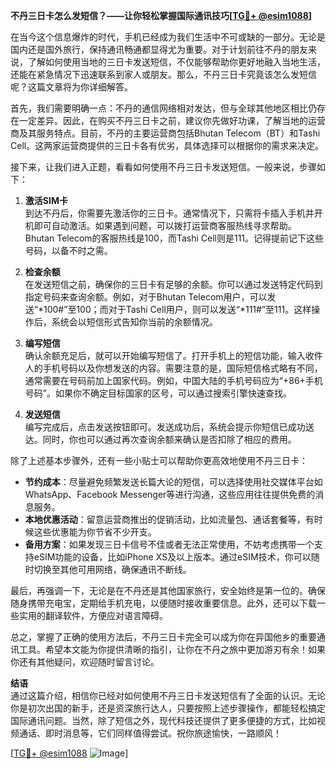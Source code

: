 **不丹三日卡怎么发短信？——让你轻松掌握国际通讯技巧[[TG💪+ @esim1088](https://t.me/s/esim1088)]**

在当今这个信息爆炸的时代，手机已经成为我们生活中不可或缺的一部分。无论是国内还是国外旅行，保持通讯畅通都显得尤为重要。对于计划前往不丹的朋友来说，了解如何使用当地的三日卡发送短信，不仅能够帮助你更好地融入当地生活，还能在紧急情况下迅速联系到家人或朋友。那么，不丹三日卡究竟该怎么发短信呢？这篇文章将为你详细解答。

首先，我们需要明确一点：不丹的通信网络相对发达，但与全球其他地区相比仍存在一定差异。因此，在购买不丹三日卡之前，建议你先做好功课，了解当地的运营商及其服务特点。目前，不丹的主要运营商包括Bhutan Telecom（BT）和Tashi Cell。这两家运营商提供的三日卡各有优劣，具体选择可以根据你的需求来决定。

接下来，让我们进入正题，看看如何使用不丹三日卡发送短信。一般来说，步骤如下：

1. **激活SIM卡**  
   到达不丹后，你需要先激活你的三日卡。通常情况下，只需将卡插入手机并开机即可自动激活。如果遇到问题，可以拨打运营商客服热线寻求帮助。Bhutan Telecom的客服热线是100，而Tashi Cell则是111。记得提前记下这些号码，以备不时之需。

2. **检查余额**  
   在发送短信之前，确保你的三日卡有足够的余额。你可以通过发送特定代码到指定号码来查询余额。例如，对于Bhutan Telecom用户，可以发送“*100#”至100；而对于Tashi Cell用户，则可以发送“*111#”至111。这样操作后，系统会以短信形式告知你当前的余额情况。

3. **编写短信**  
   确认余额充足后，就可以开始编写短信了。打开手机上的短信功能，输入收件人的手机号码以及你想发送的内容。需要注意的是，国际短信格式略有不同，通常需要在号码前加上国家代码。例如，中国大陆的手机号码应为“+86+手机号码”。如果你不确定目标国家的区号，可以通过搜索引擎快速查找。

4. **发送短信**  
   编写完成后，点击发送按钮即可。发送成功后，系统会提示你短信已成功送达。同时，你也可以通过再次查询余额来确认是否扣除了相应的费用。

除了上述基本步骤外，还有一些小贴士可以帮助你更高效地使用不丹三日卡：

- **节约成本**：尽量避免频繁发送长篇大论的短信，可以选择使用社交媒体平台如WhatsApp、Facebook Messenger等进行沟通，这些应用往往提供免费的消息服务。
- **本地优惠活动**：留意运营商推出的促销活动，比如流量包、通话套餐等，有时候这些优惠能为你节省不少开支。
- **备用方案**：如果发现三日卡信号不佳或者无法正常使用，不妨考虑携带一个支持eSIM功能的设备，比如iPhone XS及以上版本。通过eSIM技术，你可以随时切换至其他可用网络，确保通讯不断线。

最后，再强调一下，无论是在不丹还是其他国家旅行，安全始终是第一位的。确保随身携带充电宝，定期给手机充电，以便随时接收重要信息。此外，还可以下载一些实用的翻译软件，方便应对语言障碍。

总之，掌握了正确的使用方法后，不丹三日卡完全可以成为你在异国他乡的重要通讯工具。希望本文能为你提供清晰的指引，让你在不丹之旅中更加游刃有余！如果你还有其他疑问，欢迎随时留言讨论。

**结语**  
通过这篇介绍，相信你已经对如何使用不丹三日卡发送短信有了全面的认识。无论你是初次出国的新手，还是资深旅行达人，只要按照上述步骤操作，都能轻松搞定国际通讯问题。当然，除了短信之外，现代科技还提供了更多便捷的方式，比如视频通话、即时消息等，它们同样值得尝试。祝你旅途愉快，一路顺风！

[[TG💪+ @esim1088](https://t.me/s/esim1088) ![Image](https://i.postimg.cc/4NQfJmqS/Snipaste-2025-05-13-00-14-12.png)]